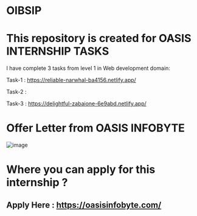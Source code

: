 # OIBSIP

# This repository is created for OASIS INTERNSHIP TASKS


I have complete 3 tasks from level 1 in Web development domain:

Task-1 : https://reliable-narwhal-ba4156.netlify.app/

Task-2 :

Task-3 : https://delightful-zabaione-6e9abd.netlify.app/


# Offer Letter from OASIS INFOBYTE



![image](https://user-images.githubusercontent.com/83835190/222778942-c2a482d8-cfd6-4a2e-9f13-7b10ba539386.png)



# Where you can apply for this internship ?

## Apply Here : https://oasisinfobyte.com/
